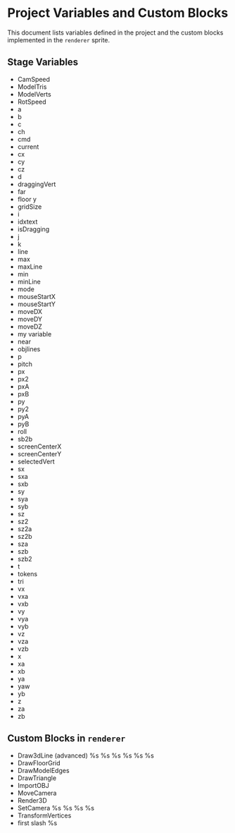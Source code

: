 # Project Variables and Custom Blocks

This document lists variables defined in the project and the custom blocks implemented in the `renderer` sprite.

## Stage Variables
- CamSpeed
- ModelTris
- ModelVerts
- RotSpeed
- a
- b
- c
- ch
- cmd
- current
- cx
- cy
- cz
- d
- draggingVert
- far
- floor y
- gridSize
- i
- idxtext
- isDragging
- j
- k
- line
- max
- maxLine
- min
- minLine
- mode
- mouseStartX
- mouseStartY
- moveDX
- moveDY
- moveDZ
- my variable
- near
- objlines
- p
- pitch
- px
- px2
- pxA
- pxB
- py
- py2
- pyA
- pyB
- roll
- sb2b
- screenCenterX
- screenCenterY
- selectedVert
- sx
- sxa
- sxb
- sy
- sya
- syb
- sz
- sz2
- sz2a
- sz2b
- sza
- szb
- szb2
- t
- tokens
- tri
- vx
- vxa
- vxb
- vy
- vya
- vyb
- vz
- vza
- vzb
- x
- xa
- xb
- ya
- yaw
- yb
- z
- za
- zb

## Custom Blocks in `renderer`
- Draw3dLine (advanced) %s %s %s %s %s %s
- DrawFloorGrid
- DrawModelEdges
- DrawTriangle
- ImportOBJ
- MoveCamera
- Render3D
- SetCamera %s %s %s %s
- TransformVertices
- first slash %s
